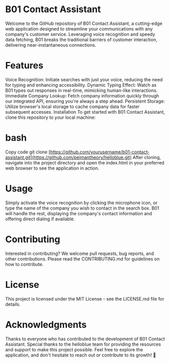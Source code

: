 
# B01 Contact Assistant
Welcome to the GitHub repository of B01 Contact Assistant, a cutting-edge web application designed to streamline your communications with any company's customer service. Leveraging voice recognition and speedy data fetching, B01 breaks the traditional barriers of customer interaction, delivering near-instantaneous connections.

# Features
Voice Recognition: Initiate searches with just your voice, reducing the need for typing and enhancing accessibility.
Dynamic Typing Effect: Watch as B01 types out responses in real-time, mimicking human-like interactions.
Immediate Company Lookup: Fetch company information quickly through our integrated API, ensuring you're always a step ahead.
Persistent Storage: Utilize browser's local storage to cache company data for faster subsequent accesses.
Installation
To get started with B01 Contact Assistant, clone this repository to your local machine:

# bash
Copy code
git clone [https://github.com/yourusername/b01-contact-assistant.git](https://github.com/pejmantheory/helloblue.git)
After cloning, navigate into the project directory and open the index.html in your preferred web browser to see the application in action.

# Usage
Simply activate the voice recognition by clicking the microphone icon, or type the name of the company you wish to contact in the search box. B01 will handle the rest, displaying the company's contact information and offering direct dialing if available.

# Contributing
Interested in contributing? We welcome pull requests, bug reports, and other contributions. Please read the CONTRIBUTING.md for guidelines on how to contribute.

# License
This project is licensed under the MIT License - see the LICENSE.md file for details.

# Acknowledgments
Thanks to everyone who has contributed to the development of B01 Contact Assistant.
Special thanks to the helloblue team for providing the resources and support to make this project possible.
Feel free to explore the application, and don't hesitate to reach out or contribute to its growth! 🚀
